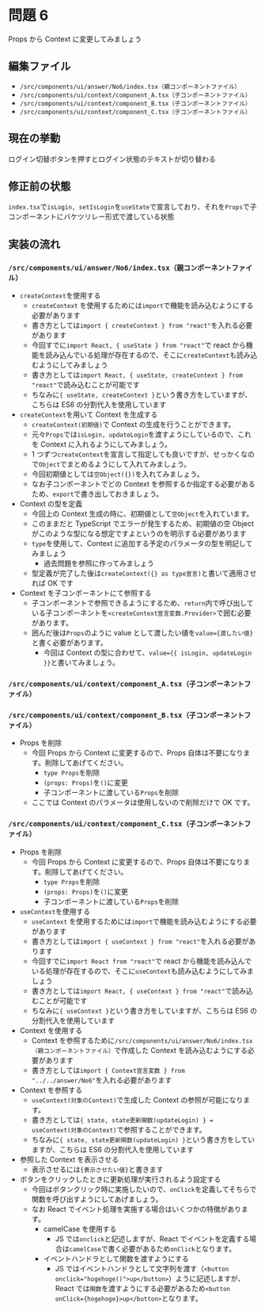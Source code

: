 # 問題 6

Props から Context に変更してみましょう

## 編集ファイル

- `/src/components/ui/answer/No6/index.tsx（親コンポーネントファイル）`
- `/src/components/ui/context/component_A.tsx（子コンポーネントファイル）`
- `/src/components/ui/context/component_B.tsx（子コンポーネントファイル）`
- `/src/components/ui/context/component_C.tsx（子コンポーネントファイル）`

## 現在の挙動

ログイン切替ボタンを押すとログイン状態のテキストが切り替わる

## 修正前の状態

`index.tsx`で`isLogin, setIsLogin`を`useState`で宣言しており、それを`Props`で子コンポーネントにバケツリレー形式で渡している状態

## 実装の流れ

### `/src/components/ui/answer/No6/index.tsx（親コンポーネントファイル）`

- `createContext`を使用する
  - `createContext` を使用するためには`import`で機能を読み込むようにする必要があります
  - 書き方としては`import { createContext } from "react"`を入れる必要があります
  - 今回すでに`import React, { useState } from "react"`で react から機能を読み込んでいる処理が存在するので、そこに`createContext`も読み込むようにしてみましょう
  - 書き方としては`import React, { useState, createContext } from "react"`で読み込むことが可能です
  - ちなみに`{ useState, createContext }`という書き方をしていますが、こちらは ES6 の分割代入を使用しています
- `createContext`を用いて Context を生成する
  - `createContext(初期値)`で Context の生成を行うことができます。
  - 元々`Props`では`isLogin, updateLogin`を渡すようにしているので、これを Context に入れるようにしてみましょう。
  - 1 つずつ`createContext`を宣言して指定しても良いですが、せっかくなので`Object`でまとめるようにして入れてみましょう。
  - 今回初期値としては`空Object({})`を入れてみましょう。
  - なお子コンポーネントでどの Context を参照するか指定する必要があるため、`export`で書き出しておきましょう。
- Context の型を定義
  - 今回上の Context 生成の時に、初期値として`空Object`を入れています。
  - このままだと TypeScript でエラーが発生するため、初期値の空 Object がこのような型になる想定ですよというのを明示する必要があります
  - `type`を使用して、Context に追加する予定のパラメータの型を明記してみましょう
    - 過去問題を参照に作ってみましょう
  - 型定義が完了した後は`createContext({} as type宣言)`と書いて適用させれば OK です
- Context を子コンポーネントにて参照する
  - 子コンポーネントで参照できるようにするため、`return`内で呼び出している子コンポーネントを`<createContext宣言変数.Provider>`で囲む必要があります。
  - 囲んだ後は`Props`のように value として渡したい値を`value={渡したい値}`と書く必要があります。
    - 今回は Context の型に合わせて、`value={{ isLogin, updateLogin }}`と書いてみましょう。

### `/src/components/ui/context/component_A.tsx（子コンポーネントファイル）`

### `/src/components/ui/context/component_B.tsx（子コンポーネントファイル）`

- Props を削除
  - 今回 Props から Context に変更するので、Props 自体は不要になります。削除してあげてください。
    - `type Props`を削除
    - `(props: Props)`を`()`に変更
    - 子コンポーネントに渡している`Props`を削除
  - ここでは Context のパラメータは使用しないので削除だけで OK です。

### `/src/components/ui/context/component_C.tsx（子コンポーネントファイル）`

- Props を削除
  - 今回 Props から Context に変更するので、Props 自体は不要になります。削除してあげてください。
    - `type Props`を削除
    - `(props: Props)`を`()`に変更
    - 子コンポーネントに渡している`Props`を削除
- `useContext`を使用する
  - `useContext` を使用するためには`import`で機能を読み込むようにする必要があります
  - 書き方としては`import { useContext } from "react"`を入れる必要があります
  - 今回すでに`import React from "react"`で react から機能を読み込んでいる処理が存在するので、そこに`useContext`も読み込むようにしてみましょう
  - 書き方としては`import React, { useContext } from "react"`で読み込むことが可能です
  - ちなみに`{ useContext }`という書き方をしていますが、こちらは ES6 の分割代入を使用しています
- Context を使用する
  - Context を参照するために`/src/components/ui/answer/No6/index.tsx（親コンポーネントファイル）`で作成した Context を読み込むようにする必要があります
  - 書き方としては`import { Context宣言変数 } from "../../answer/No6"`を入れる必要があります
- Context を参照する
  - `useContext(対象のContext)`で生成した Context の参照が可能になります。
  - 書き方としては`{ state, state更新関数(updateLogin) } = useContext(対象のContext)`で参照することができます。
  - ちなみに`{ state, state更新関数(updateLogin) }`という書き方をしていますが、こちらは ES6 の分割代入を使用しています
- 参照した Context を表示させる
  - 表示させるには`{表示させたい値}`と書きます
- ボタンをクリックしたときに更新処理が実行されるよう設定する
  - 今回はボタンクリック時に実施したいので、`onClick`を定義してそちらで関数を呼び出すようにしてあげましょう。
  - なお React でイベント処理を実施する場合はいくつかの特徴があります。
    - camelCase を使用する
      - JS では`onclick`と記述しますが、React でイベントを定義する場合は`camelCase`で書く必要があるため`onClick`となります。
    - イベントハンドラとして関数を渡すようにする
      - JS ではイベントハンドラとして文字列を渡す（`<button onclick="hogehoge()">up</button>`）ように記述しますが、React では`関数`を渡すようにする必要があるため`<button onClick={hogehoge}>up</button>`となります。
